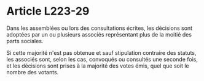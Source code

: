 # Article L223-29

Dans les assemblées ou lors des consultations écrites, les décisions sont adoptées par un ou plusieurs associés représentant plus de la moitié des parts sociales.

Si cette majorité n'est pas obtenue et sauf stipulation contraire des statuts, les associés sont, selon les cas, convoqués ou consultés une seconde fois, et les décisions sont prises à la majorité des votes émis, quel que soit le nombre des votants.
